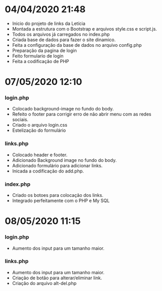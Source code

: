 # 04/04/2020 21:48 

- Inicio do projeto de links da Letícia
- Montada a estrutura com o Bootstrap e arquivos style.css e script.js.
- Todos os arquivos já carregados no index.php
- Criada base de dados para fazer o site dinamico. 
- Feita a configuração da base de dados no arquivo config.php
- Preparação da pagina de login
- Feito formulario de login
- Feita a codificação de PHP

# 07/05/2020 12:10

### login.php

- Colocado background-image no fundo do body.
-  Refeito o footer para corrigir erro de não abrir menu com as redes sociais.
- Criado o arquivo login.css
- Estelização do formulário

### links.php

- Colocado header e footer.
- Adicionado Background image no fundo do body.
-  Adicionado formulário para adicionar links.
- Inicada a codificação do add.php.

### index.php

- Criado os botoes para colocação dos links.
- Integrado perfeitamente com o PHP e My SQL

# 08/05/2020 11:15

### login.php

- Aumento dos input para um tamanho maior.

### links.php

- Aumento dos input para um tamanho maior.
- Criação de botão para alterar/eliminar link.
- Criação do arquivo alt-del.php